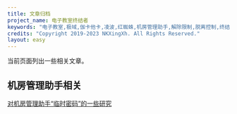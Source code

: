 ```yaml
---
title: 文章归档
project_name: 电子教室终结者
keywords: "电子教室,极域,伽卡他卡,凌波,红蜘蛛,机房管理助手,解除限制,脱离控制,终结者,脱控,破解"
credits: "Copyright 2019-2023 NKXingXh. All Rights Reserved."
layout: easy
---
```


当前页面列出一些相关文章。

## 机房管理助手相关

[对机房管理助手“临时密码”的一些研究](https://blog.nkxingxh.top/archives/269/)
